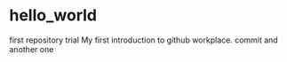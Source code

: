# hello_world
first repository trial
My first introduction to github workplace. commit
and another one
